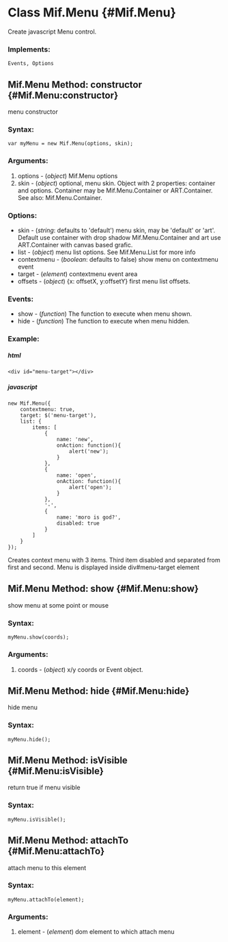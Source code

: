 Class Mif.Menu {#Mif.Menu}
==========================
Create javascript Menu control.

### Implements:
	Events, Options

Mif.Menu Method: constructor {#Mif.Menu:constructor}
----------------------------------------------------
menu constructor
	
### Syntax:

	var myMenu = new Mif.Menu(options, skin);

### Arguments:

1. options  - (*object*) Mif.Menu options
2. skin     - (*object*) optional, menu skin. Object with 2 properties: container and options. Container may be Mif.Menu.Container or ART.Container. See also: Mif.Menu.Container.

### Options:

* skin - (*string*: defaults to 'default') menu skin, may be 'default' or 'art'. Default use container with drop shadow Mif.Menu.Container and art use ART.Container with canvas based grafic.
* list - (*object*) menu list options. See Mif.Menu.List for more info
* contextmenu -  (*boolean*: defaults to false) show menu on contextmenu event
* target - (*element*) contextmenu event area
* offsets - (*object*) {x: offsetX, y:offsetY} first menu list offsets.

### Events:

* show - (*function*)  The function to execute when menu shown.
* hide - (*function*)  The function to execute when menu hidden.

### Example:

##### html

	<div id="menu-target"></div>

##### javascript

	new Mif.Menu({
		contextmenu: true,
		target: $('menu-target'),
		list: {
			items: [
				{
					name: 'new',
					onAction: function(){
						alert('new');
					}
				},
				{
					name: 'open',
					onAction: function(){
						alert('open');
					}
				},
				'-',
				{
					name: 'moro is god?',
					disabled: true
				}
			]
		}
	});
	
Creates context menu with 3 items. Third item disabled and separated from first and second. Menu is displayed inside div#menu-target element


Mif.Menu Method: show {#Mif.Menu:show}
--------------------------------------
show menu at some point or mouse
	
### Syntax:

	myMenu.show(coords);

### Arguments:

1. coords  - (*object*) x/y coords or Event object.


Mif.Menu Method: hide {#Mif.Menu:hide}
--------------------------------------
hide menu
	
### Syntax:

	myMenu.hide();



Mif.Menu Method: isVisible {#Mif.Menu:isVisible}
------------------------------------------------
return true if menu visible
	
### Syntax:

	myMenu.isVisible();



Mif.Menu Method: attachTo {#Mif.Menu:attachTo}
----------------------------------------------
attach menu to this element
	
### Syntax:

	myMenu.attachTo(element);
	
### Arguments:

1. element - (*element*) dom element to which attach menu

